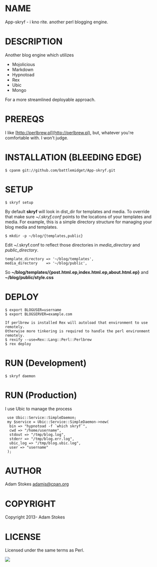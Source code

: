 # NAME

App-skryf - i kno rite. another perl blogging engine.

# DESCRIPTION

Another blog engine which utilizes

- Mojolicious
- Markdown
- Hypnotoad
- Rex
- Ubic 
- Mongo

For a more streamlined deployable approach.

# PREREQS

I like [http://perlbrew.pl](http://perlbrew.pl), but, whatever you're comfortable with. I won't judge.

# INSTALLATION (BLEEDING EDGE)

    $ cpanm git://github.com/battlemidget/App-skryf.git

# SETUP

    $ skryf setup

By default __skryf__ will look in dist\_dir for templates and media. To override that
make sure _~/.skryf.conf_ points to the locations of your templates and media.
For example, this is a simple directory structure for managing your blog media and templates.

    $ mkdir -p ~/blog/{templates,public}

Edit ~/.skryf.conf to reflect those directories in _media\_directory_ and 
_public\_directory_.

    template_directory => '~/blog/templates',
    media_directory    => '~/blog/public',

So __~/blog/templates/{post.html.ep,index.html.ep,about.html.ep}__ and __~/blog/public/style.css__

# DEPLOY

    $ export BLOGUSER=username
    $ export BLOGSERVER=example.com

    If perlbrew is installed Rex will autoload that environment to use remotely.
    Otherwise more tinkering is required to handle the perl environment remotely.
    $ rexify --use=Rex::Lang::Perl::Perlbrew
    $ rex deploy

# RUN (Development)

    $ skryf daemon

# RUN (Production)

I use Ubic to manage the process

     use Ubic::Service::SimpleDaemon;
     my $service = Ubic::Service::SimpleDaemon->new(
      bin => "hypnotoad -f `which skryf`",
      cwd => "/home/username",
      stdout => "/tmp/blog.log",
      stderr => "/tmp/blog.err.log",
      ubic_log => "/tmp/blog.ubic.log",
      user => "username"
     );

# AUTHOR

Adam Stokes <adamjs@cpan.org>

# COPYRIGHT

Copyright 2013- Adam Stokes

# LICENSE

Licensed under the same terms as Perl.

<img src="https://travis-ci.org/battlemidget/App-skryf.png?branch=master" />
